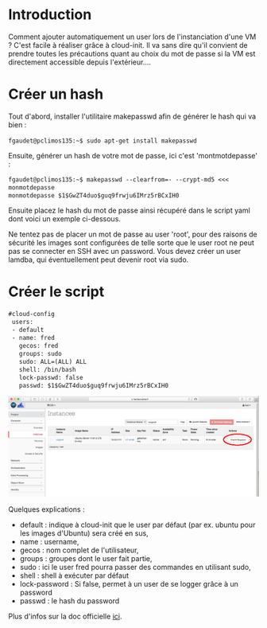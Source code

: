 # Introduction

Comment ajouter automatiquement un user lors de l'instanciation d'une VM ? C'est facile à réaliser grâce à cloud-init. Il va sans dire qu'il convient de prendre toutes les précautions quant au choix du mot de passe si la VM est directement accessible depuis l'extérieur....

# Créer un hash

Tout d'abord, installer l'utilitaire makepasswd afin de générer le hash qui va bien :

`fgaudet@pclimos135:~$ sudo apt-get install makepasswd`

Ensuite, générer un hash de votre mot de passe, ici c'est 'montmotdepasse' :

	fgaudet@pclimos135:~$ makepasswd --clearfrom=- --crypt-md5 <<< monmotdepasse
	monmotdepasse $1$GwZT4duo$guq9frwju6IMrz5rBCxIH0

Ensuite placez le hash du mot de passe ainsi récupéré dans le script yaml dont voici un exemple ci-dessous.

<div class="alert alert-danger">Ne tentez pas de placer un mot de passe au user 'root', pour des raisons de sécurité les images sont configurées de telle sorte que le user root ne peut pas se connecter en SSH avec un password. Vous devez créer un user lamdba, qui éventuellement peut devenir root via sudo.</div>

# Créer le script

	#cloud-config
	 users:
	 - default
	 - name: fred
	   gecos: fred
	   groups: sudo
	   sudo: ALL=(ALL) ALL
	   shell: /bin/bash
	   lock-passwd: false
	   passwd: $1$GwZT4duo$guq9frwju6IMrz5rBCxIH0

![Local Image](./images/clone-01.jpg)

Quelques explications :

* default : indique à cloud-init que le user par défaut (par ex. ubuntu pour les images d'Ubuntu) sera créé en sus,
* name : username,
* gecos : nom complet de l'utilisateur,
* groups : groupes dont le user fait partie,
* sudo : ici le user fred pourra passer des commandes en utilisant sudo,
* shell : shell à exécuter par défaut
* lock-password : Si false, permet à un user de se logger grâce à un password
* passwd : le hash du password

Plus d'infos sur la doc officielle [ici](https://cloudinit.readthedocs.org/en/latest/).